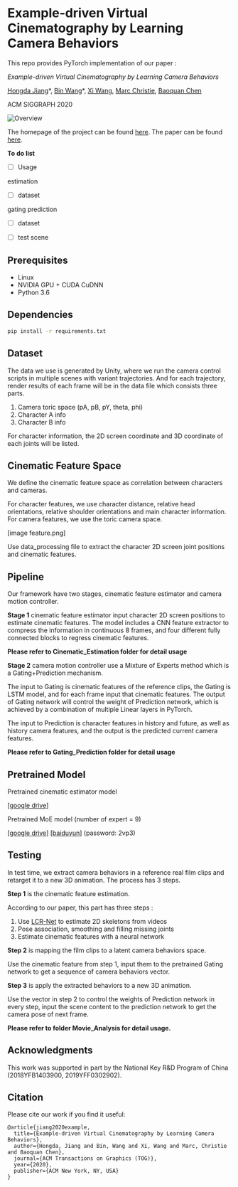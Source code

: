 # Example-driven Virtual Cinematography by Learning Camera Behaviors 

This repo provides PyTorch implementation of our paper :

*Example-driven Virtual Cinematography by Learning Camera Behaviors*

[Hongda Jiang](https://jianghd1996.github.io/)\*, [Bin Wang](https://sites.google.com/view/wangbin/)\*, [Xi Wang](https://triocrossing.github.io/), [Marc Christie](http://people.irisa.fr/Marc.Christie/), [Baoquan Chen](https://cfcs.pku.edu.cn/baoquan/)

ACM SIGGRAPH 2020

![Overview](https://github.com/jianghd1996/Camera-control/blob/master/SIGGRAPH_2020/Figure/teaser.png)

The homepage of the project can be found [here](https://jianghd1996.github.io/publication/sig_2020/). The paper can be found [here](https://jianghd1996.github.io/publication/sig_2020/SIG_2020.pdf).



**To do list**

- [ ] Usage

estimation

- [ ] dataset

gating prediction

- [ ] dataset

- [ ] test scene



## Prerequisites

- Linux
- NVIDIA GPU + CUDA CuDNN
- Python 3.6



## Dependencies

```bash
pip install -r requirements.txt
```



 ## Dataset

The data we use is generated by Unity, where we run the camera control scripts in multiple scenes with variant trajectories. And for each trajectory, render results of each frame will be in the data file which consists three parts.

1. Camera toric space (pA, pB, pY, theta, phi)
2. Character A info
3. Character B info

For character information, the 2D screen coordinate and 3D coordinate of each joints will be listed.



## Cinematic Feature Space

We define the cinematic feature space as correlation between characters and cameras.

For character features, we use character distance, relative head orientations, relative shoulder orientations and main character information. For camera features, we use the toric camera space.

[image feature.png]

Use data_processing file to extract the character 2D screen joint positions and cinematic features.



## Pipeline

Our framework have two stages, cinematic feature estimator and camera motion controller.

**Stage 1** cinematic feature estimator input character 2D screen positions to estimate cinematic features. The model includes a CNN feature extractor to compress the information in continuous 8 frames, and four different fully connected blocks to regress cinematic features.

**Please refer to Cinematic_Estimation folder for detail usage**



**Stage 2** camera motion controller use a Mixture of Experts method which is a Gating+Prediction mechanism. 

The input to Gating is cinematic features of the reference clips, the Gating is LSTM model, and for each frame input that cinematic features. The output of Gating network will control the weight of Prediction network, which is achieved by a combination of multiple Linear layers in PyTorch.

The input to Prediction is character features in history and future, as well as history camera features, and the output is the predicted current camera features.

**Please refer to Gating_Prediction folder for detail usage**



## Pretrained Model

Pretrained cinematic estimator model

[[google drive](https://drive.google.com/file/d/1PpAKJk8OYqP1m_oMr4DhfHDZiGrN7MQV/view?usp=sharing)]  

Pretrained MoE model (number of expert = 9) 

[[google drive](https://drive.google.com/file/d/1-ulS9hXV1T0FjlWZAo2uAbYe8V__Lntq/view?usp=sharing)]     [[baiduyun](https://pan.baidu.com/s/1bgyuupD0-CaeEH5AE_I6aQ)] (password: 2vp3)





## Testing

In test time, we extract camera behaviors in a reference real film clips and retarget it to a new 3D animation. The process has 3 steps. 



**Step 1** is the cinematic feature estimation. 

According to our paper, this part has three steps :

1. Use [LCR-Net](http://lear.inrialpes.fr/src/LCR-Net/) to estimate 2D skeletons from videos
2. Pose association, smoothing and filling missing joints
3. Estimate cinematic features with a neural network



**Step 2** is mapping the film clips to a latent camera behaviors space.

Use the cinematic feature from step 1, input them to the pretrained Gating network to get a sequence of camera behaviors vector.



**Step 3** is apply the extracted behaviors to a new 3D animation.

Use the vector in step 2 to control the weights of Prediction network in every step, input the scene content to the prediction network to get the camera pose of next frame.



**Please refer to folder Movie_Analysis for detail usage.**



## Acknowledgments


This work was supported in part by the National Key R&D Program of China (2018YFB1403900, 2019YFF0302902).



## Citation


Please cite our work if you find it useful:

```
@article{jiang2020example,
  title={Example-driven Virtual Cinematography by Learning Camera Behaviors},
  author={Hongda, Jiang and Bin, Wang and Xi, Wang and Marc, Christie and Baoquan Chen},
  journal={ACM Transactions on Graphics (TOG)},
  year={2020},
  publisher={ACM New York, NY, USA}
}
```

